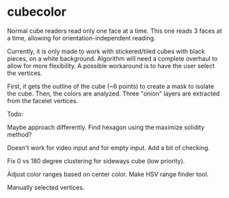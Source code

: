# cubecolor

Normal cube readers read only one face at a time. This one reads 3 faces at a time, 
allowing for orientation-independent reading.

Currently, it is only made to work with stickered/tiled cubes with black pieces, on 
a white background. Algorithm will need a complete overhaul to allow for more 
flexibility. A possible workaround is to have the user select the vertices.

First, it gets the outline of the cube (~6 points) to create a mask to isolate the 
cube. Then, the colors are analyzed. Three "onion" layers are extracted from the 
facelet vertices.

Todo:

Maybe approach differently. Find hexagon using the maximize solidity method?

Doesn't work for video input and for empty input. Add a bit of checking.

Fix 0 vs 180 degree clustering for sideways cube (low priority).

Adjust color ranges based on center color. Make HSV range finder tool.

Manually selected vertices.
